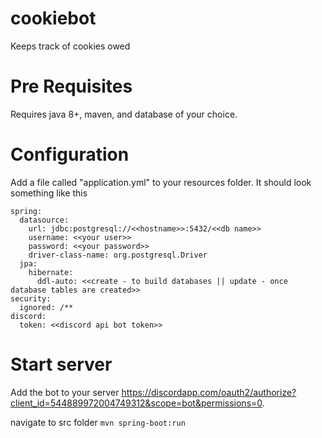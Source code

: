 # cookiebot
Keeps track of cookies owed

# Pre Requisites
Requires java 8+, maven, and database of your choice.

# Configuration
Add a file called "application.yml" to your resources folder.
It should look something like this
```
spring:
  datasource:
    url: jdbc:postgresql://<<hostname>>:5432/<<db name>>
    username: <<your user>>
    password: <<your password>>
    driver-class-name: org.postgresql.Driver
  jpa:
    hibernate:
      ddl-auto: <<create - to build databases || update - once database tables are created>>
security:
  ignored: /**
discord:
  token: <<discord api bot token>>
```

# Start server
Add the bot to your server https://discordapp.com/oauth2/authorize?client_id=544889972004749312&scope=bot&permissions=0.

navigate to src folder
```mvn spring-boot:run```

